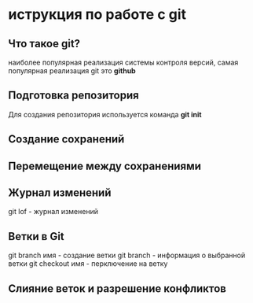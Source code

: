 # иструкция по работе с git

## Что такое git?
наиболее популярная реализация системы контроля версий, самая популярная реализация git это **github**
## Подготовка репозитория
Для создания репозитория используется команда **git init**
## Создание сохранений

## Перемещение между сохранениями

## Журнал изменений 
git lof - журнал изменений 
## Ветки в Git
git branch имя - создание ветки
git branch - информация о выбранной ветки
git checkout имя - перключение на ветку 

## Слияние веток и разрешение конфликтов
